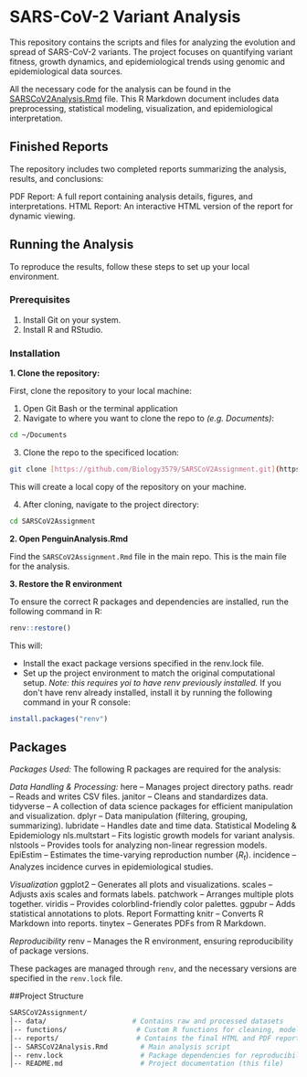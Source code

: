 # SARS-CoV-2 Variant Analysis
This repository contains the scripts and files for analyzing the evolution and spread of SARS-CoV-2 variants. The project focuses on quantifying variant fitness, growth dynamics, and epidemiological trends using genomic and epidemiological data sources.

All the necessary code for the analysis can be found in the [SARSCoV2Analysis.Rmd]([https://github.com/Biology3579/ReproducibleScienceAssignment/blob/main/PenguinAnalysis.Rmd](https://github.com/Biology3579/SARSCoV2Assignment/blob/main/SARSCoV2Analysis.Rmd)) file. This R Markdown document includes data preprocessing, statistical modeling, visualization, and epidemiological interpretation.

## Finished Reports
The repository includes two completed reports summarizing the analysis, results, and conclusions:

PDF Report: A full report containing analysis details, figures, and interpretations.
HTML Report: An interactive HTML version of the report for dynamic viewing.

## Running the Analysis
To reproduce the results, follow these steps to set up your local environment.

### Prerequisites
1. Install Git on your system.
2. Install R and RStudio.

### Installation
**1. Clone the repository:**

First, clone the repository to your local machine: 
1. Open Git Bash or the terminal application
2. Navigate to where you want to clone the repo to _(e.g. Documents)_:
```bash
cd ~/Documents
```
3. Clone the repo to the specificed location:
```bash
git clone [https://github.com/Biology3579/SARSCoV2Assignment.git](https://github.com/Biology3579/SARSCoV2Assignment.git) 
```
This will create a local copy of the repository on your machine.

4. After cloning, navigate to the project directory:
```bash
cd SARSCoV2Assignment
```

**2. Open PenguinAnalysis.Rmd**

Find the `SARSCoV2Assignment.Rmd` file in the main repo.
This is the main file for the analysis.

**3. Restore the R environment**

To ensure the correct R packages and dependencies are installed, run the following command in R:

```r
renv::restore()
```
This will:

- Install the exact package versions specified in the renv.lock file.
- Set up the project environment to match the original computational setup.
*Note: this requires yoi to have renv previously installed.*
If you don't have renv already installed, install it by running the following command in your R console:
```r
install.packages("renv")
```

## Packages
_Packages Used:_
The following R packages are required for the analysis:

*Data Handling & Processing:*
here – Manages project directory paths.
readr – Reads and writes CSV files.
janitor – Cleans and standardizes data.
tidyverse – A collection of data science packages for efficient manipulation and visualization.
dplyr – Data manipulation (filtering, grouping, summarizing).
lubridate – Handles date and time data.
Statistical Modeling & Epidemiology
nls.multstart – Fits logistic growth models for variant analysis.
nlstools – Provides tools for analyzing non-linear regression models.
EpiEstim – Estimates the time-varying reproduction number ($R_t$).
incidence – Analyzes incidence curves in epidemiological studies.

*Visualization*
ggplot2 – Generates all plots and visualizations.
scales – Adjusts axis scales and formats labels.
patchwork – Arranges multiple plots together.
viridis – Provides colorblind-friendly color palettes.
ggpubr – Adds statistical annotations to plots.
Report Formatting
knitr – Converts R Markdown into reports.
tinytex – Generates PDFs from R Markdown.

*Reproducibility*
renv – Manages the R environment, ensuring reproducibility of package versions.

These packages are managed through `renv`, and the necessary versions are specified in the `renv.lock` file.

##Project Structure
```bash
SARSCoV2Assignment/
│-- data/                     # Contains raw and processed datasets
│-- functions/                 # Custom R functions for cleaning, modeling, and plotting
│-- reports/                   # Contains the final HTML and PDF reports
│-- SARSCoV2Analysis.Rmd        # Main analysis script
│-- renv.lock                   # Package dependencies for reproducibility
│-- README.md                   # Project documentation (this file)
```

